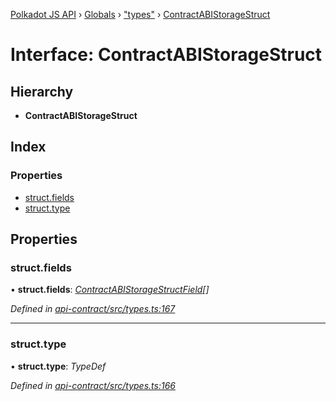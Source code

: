 [Polkadot JS API](../README.md) › [Globals](../globals.md) › ["types"](../modules/_types_.md) › [ContractABIStorageStruct](_types_.contractabistoragestruct.md)

# Interface: ContractABIStorageStruct

## Hierarchy

* **ContractABIStorageStruct**

## Index

### Properties

* [struct.fields](_types_.contractabistoragestruct.md#struct.fields)
* [struct.type](_types_.contractabistoragestruct.md#struct.type)

## Properties

###  struct.fields

• **struct.fields**: *[ContractABIStorageStructField](_types_.contractabistoragestructfield.md)[]*

*Defined in [api-contract/src/types.ts:167](https://github.com/polkadot-js/api/blob/bf946c20d/packages/api-contract/src/types.ts#L167)*

___

###  struct.type

• **struct.type**: *TypeDef*

*Defined in [api-contract/src/types.ts:166](https://github.com/polkadot-js/api/blob/bf946c20d/packages/api-contract/src/types.ts#L166)*
